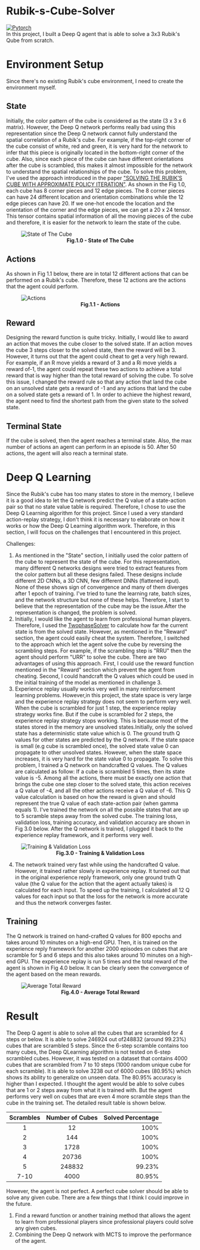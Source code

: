 # Rubik-s-Cube-Solver
[![Pytorch](https://img.shields.io/badge/%20-Pytorch-grey?style=flat&logo=pytorch)](https://pytorch.org/) \
In this project, I built a Deep Q agent that is able to solve a 3x3 Rubik's Qube from scratch. 

# Environment Setup
Since there's no existing Rubik's cube environment, I need to create the environment myself.

## State
Initially, the color pattern of the cube is considered as the state (3 x 3 x 6 matrix). 
However, the Deep Q network performs really bad using this representation since the Deep Q network cannot fully understand the spatial correlation of a Rubik's cube. 
For example, if the top-right corner of the cube consist of white, red and green, it is very hard for the network to infer that this piece is originally located in the bottom-right corner of the cube. 
Also, since each piece of the cube can have different orientations after the cube is scrambled, this makes it almost impossible for the network to understand the spatial relationships of the cube. 
To solve this problem, I've used the approach introduced in the paper ["SOLVING THE RUBIK’S CUBE WITH APPROXIMATE POLICY ITERATION"](https://openreview.net/pdf?id=Hyfn2jCcKm). 
As shown in the Fig 1.0, each cube has 8 corner pieces and 12 edge pieces. 
The 8 corner pieces can have 24 different location and orientation combinations while the 12 edge pieces can have 20. 
If we one-hot encode the location and the orientation of the corner and the edge pieces, we can get a 20 x 24 tensor. 
This tensor contains spatial information of all the moving pieces of the cube and therefore, it is easier for the network to learn the state of the cube.
<figure>
<img src="https://github.com/xSegFaultx/Rubik-s-Cube-Solver/raw/main/images/fig1.0.PNG" alt="State of The Cube">
<figcaption align = "center"><b>Fig.1.0 - State of The Cube </b></figcaption>
</figure>

## Actions
As shown in Fig 1.1 below, there are in total 12 different actions that can be performed on a Rubik's cube. 
Therefore, these 12 actions are the actions that the agent could perform.
<figure>
<img src="https://github.com/xSegFaultx/Rubik-s-Cube-Solver/raw/main/images/fig1.1.PNG" alt="Actions">
<figcaption align = "center"><b>Fig.1.1 - Actions </b></figcaption>
</figure>

## Reward
Designing the reward function is quite tricky. 
Initially, I would like to award an action that moves the cube closer to the solved state. 
If an action moves the cube 3 steps closer to the solved state, then the reward will be 3. 
However, it turns out that the agent could cheat to get a very high reward. 
For example, if an R move yields a reward of 3 and a Ri move yields a reward of-1, the agent could repeat these two actions to achieve a total reward that is way higher than the total reward of solving the cube. 
To solve this issue, I changed the reward rule so that any action that land the cube on an unsolved state gets a reward of -1 and any actions that land the cube on a solved state gets a reward of 1. 
In order to achieve the highest reward, the agent need to find the shortest path from the given state to the solved state.

## Terminal State
If the cube is solved, then the agent reaches a terminal state. 
Also, the max number of actions an agent can perform in an episode is 50. After 50 actions, the agent will also reach a terminal state.

# Deep Q Learning
Since the Rubik's cube has too many states to store in the memory, I believe it is a good idea to let the Q network predict the Q value of a state-action pair so that no state value table is required. 
Therefore, I chose to use the Deep Q Learning algorithm for this project. 
Since I used a very standard action-replay strategy, I don't think it is necessary to elaborate on how it works or how the Deep Q Learning algorithm work. 
Therefore, in this section, I will focus on the challenges that I encountered in this project.

Challenges:
1. As mentioned in the "State" section, I initially used the color pattern of the cube to represent the state of the cube. For this representation, many different Q networks designs were tried to extract features from the color pattern but all these designs failed. These designs include different 2D CNNs, a 3D CNN, few different DNNs (flattened input). None of these shows sign of convergence and many of them diverges after 1 epoch of training. I've tried to tune the learning rate, batch sizes, and the network structure but none of these helps. Therefore, I start to believe that the representation of the cube may be the issue.After the representation is changed, the problem is solved.
2. Initially, I would like the agent to learn from professional human players. Therefore, I used the [TwophaseSolver](https://github.com/hkociemba/RubiksCube-TwophaseSolver) to calculate how far the current state is from the solved state. However, as mentioned in the "Reward" section, the agent could easily cheat the system. Therefore, I switched to the approach which let the agent solve the cube by reversing the scrambling steps. For example, if the scrambling step is "RRU" then the agent should perform "URR" to solve the cube. There are two advantages of using this approach. First, I could use the reward function mentioned in the "Reward" section which prevent the agent from cheating. Second, I could handcraft the Q values which could be used in the initial training of the model as mentioned in challenge 3.
3. Experience replay usually works very well in many reinforcement learning problems. However,in this project, the state space is very large and the experience replay strategy does not seem to perform very well. When the cube is scrambled for just 1 step, the experience replay strategy works fine. But if the cube is scrambled for 2 steps, the experience replay strategy stops working. This is because most of the states stored in the memory are unsolved states.Initially, only the solved state has a deterministic state value which is 0. The ground truth Q values for other states are predicted by the Q network. If the state space is small (e.g cube is scrambled once), the solved state value 0 can propagate to other unsolved states. However, when the state space increases, it is very hard for the state value 0 to propagate. To solve this problem, I trained a Q network on handcrafted Q values. The Q values are calculated as follow:
If a cube is scrambled 5 times, then its state value is -5. Among all the actions, there must be exactly one action that brings the cube one step closer to the solved state, this action receives a Q value of -4, and all the other actions receive a Q value of -6. This Q value calculation is based on how the reward is given and should represent the true Q value of each state-action
pair (when gamma equals 1). 
I've trained the network on all the possible states that are up to 5 scramble steps away from the solved cube. The training loss, validation loss, training accuracy, and validation accuracy are shown in Fig 3.0 below. After the Q network is trained, I plugged it back to the experience replay framework, and it performs very well.
<figure>
<img src="https://github.com/xSegFaultx/Rubik-s-Cube-Solver/raw/main/images/fig3.0.PNG" alt="Training & Validation Loss">
<figcaption align = "center"><b>Fig.3.0 - Training & Validation Loss </b></figcaption>
</figure>

4. The network trained very fast while using the handcrafted Q value. However, it trained rather slowly in experience replay. It turned out that in the original experience reply framework, only one ground truth Q value (the Q value for the action that the agent actually takes) is calculated for each input. To speed up the training, I calculated all 12 Q values for each input so that the loss for the network is more accurate and thus the network converges faster.

## Training
The Q network is trained on hand-crafted Q values for 800 epochs and takes around 10 minutes on a high-end GPU. 
Then, it is trained on the experience reply framework for another 2000 episodes on cubes that are scramble for 5 and 6 steps and this also takes around 10 minutes on a high-end GPU. 
The experience replay is run 5 times and the total reward of the agent is shown in Fig 4.0 below. 
It can be clearly seen the convergence of the agent based on the mean rewards.
<figure>
<img src="https://github.com/xSegFaultx/Rubik-s-Cube-Solver/raw/main/images/fig4.0.PNG" alt="Average Total Reward">
<figcaption align = "center"><b>Fig.4.0 - Average Total Reward </b></figcaption>
</figure>

# Result
The Deep Q agent is able to solve all the cubes that are scrambled for 4 steps or below. It is able to solve 246924 out of248832 (around 99.23%) cubes that are scrambled 5 steps. Since the 6-step scramble contains too many cubes, the Deep QLearning algorithm is not tested on 6-step scrambled cubes. However, it was tested on a dataset that contains 4000 cubes that are scrambled from 7 to 10 steps (1000 random unique cube for each scramble). It is able to solve 3238 out of 6000 cubes (80.95%) which shows its ability to
generalize on unseen data. The 80.95% accuracy is higher than I expected. I thought the agent would be able to solve cubes that are 1 or 2 steps away from what it is trained with. But the agent performs very well on cubes that are even 4 more scramble steps than the cube in the training set. The detailed result table is shown below.

| Scrambles | Number of Cubes | Solved Percentage |
|:---------:|:---------------:|------------------:|
|     1     |       12        |              100% |
|     2     |       144       |              100% |
|     3     |      1728       |              100% |
|     4     |      20736      |              100% |
|     5     |     248832      |            99.23% |
|   7-10    |      4000       |            80.95% |

However, the agent is not perfect. A perfect cube solver should be able to solve any given cube. There are a few things that I think I could improve in the future.
1. Find a reward function or another training method that allows the agent to learn from professional players since professional players could solve any given cubes.
2. Combining the Deep Q network with MCTS to improve the performance of the agent.
